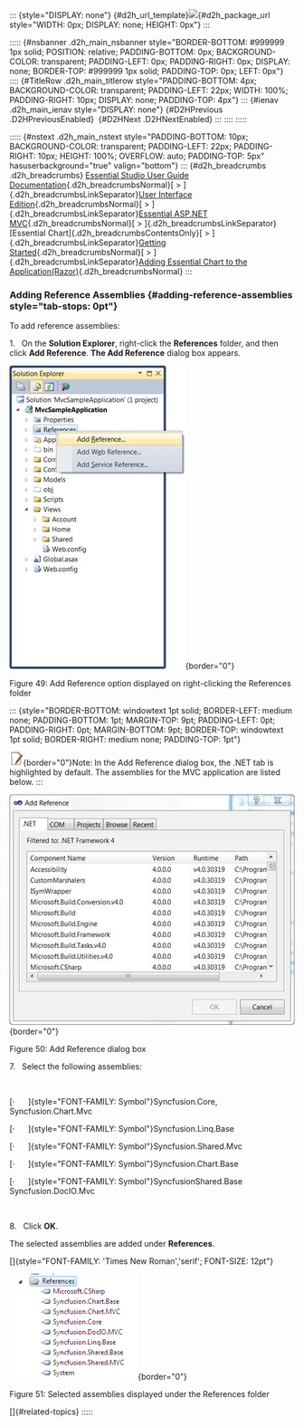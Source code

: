 ::: {style="DISPLAY: none"}
[](ms-xhelp:///?Id=d2h_url_template){#d2h_url_template}![](!package_url!){#d2h_package_url style="WIDTH: 0px; DISPLAY: none; HEIGHT: 0px"}
:::

::::: {#nsbanner .d2h_main_nsbanner style="BORDER-BOTTOM: #999999 1px solid; POSITION: relative; PADDING-BOTTOM: 0px; BACKGROUND-COLOR: transparent; PADDING-LEFT: 0px; PADDING-RIGHT: 0px; DISPLAY: none; BORDER-TOP: #999999 1px solid; PADDING-TOP: 0px; LEFT: 0px"}
:::: {#TitleRow .d2h_main_titlerow style="PADDING-BOTTOM: 4px; BACKGROUND-COLOR: transparent; PADDING-LEFT: 22px; WIDTH: 100%; PADDING-RIGHT: 10px; DISPLAY: none; PADDING-TOP: 4px"}
::: {#ienav .d2h_main_ienav style="DISPLAY: none"}
[](ms-xhelp:///?Id=43b40f7b-74f7-4684-9447-fa4c4c867a5d){#D2HPrevious .D2HPreviousEnabled}  [](ms-xhelp:///?Id=2179afff-5762-4de6-8e13-6dcd103239dc){#D2HNext .D2HNextEnabled}
:::
::::
:::::

::::: {#nstext .d2h_main_nstext style="PADDING-BOTTOM: 10px; BACKGROUND-COLOR: transparent; PADDING-LEFT: 22px; PADDING-RIGHT: 10px; HEIGHT: 100%; OVERFLOW: auto; PADDING-TOP: 5px" hasuserbackground="true" valign="bottom"}
::: {#d2h_breadcrumbs .d2h_breadcrumbs}
[Essential Studio User Guide Documentation](ms-xhelp:///?Id=12457748-09e3-4d74-a240-8e049cedf030){.d2h_breadcrumbsNormal}[ \> ]{.d2h_breadcrumbsLinkSeparator}[User Interface Edition](ms-xhelp:///?Id=c29296b7-531c-413b-a0ec-488ca1f7f669){.d2h_breadcrumbsNormal}[ \> ]{.d2h_breadcrumbsLinkSeparator}[Essential ASP.NET MVC](ms-xhelp:///?Id=4b14e7d1-65c4-4f67-b1aa-2c37709905a5){.d2h_breadcrumbsNormal}[ \> ]{.d2h_breadcrumbsLinkSeparator}[Essential Chart]{.d2h_breadcrumbsContentsOnly}[ \> ]{.d2h_breadcrumbsLinkSeparator}[Getting Started](ms-xhelp:///?Id=30fbb064-4c5c-425c-8c35-28b16d94c58d){.d2h_breadcrumbsNormal}[ \> ]{.d2h_breadcrumbsLinkSeparator}[Adding Essential Chart to the Application(Razor)](ms-xhelp:///?Id=43b40f7b-74f7-4684-9447-fa4c4c867a5d){.d2h_breadcrumbsNormal}
:::

### Adding Reference Assemblies {#adding-reference-assemblies style="tab-stops: 0pt"}

To add reference assemblies:

1.   On the **Solution Explorer**, right-click the **References** folder, and then click **Add Reference**. **The Add Reference** dialog box appears.

![](ImagesExt/image69_44.jpg){border="0"}

Figure 49: Add Reference option displayed on right-clicking the References folder

::: {style="BORDER-BOTTOM: windowtext 1pt solid; BORDER-LEFT: medium none; PADDING-BOTTOM: 1pt; MARGIN-TOP: 9pt; PADDING-LEFT: 0pt; PADDING-RIGHT: 0pt; MARGIN-BOTTOM: 9pt; BORDER-TOP: windowtext 1pt solid; BORDER-RIGHT: medium none; PADDING-TOP: 1pt"}
 

![](ImagesExt/image69_5.jpg){border="0"}Note: In the Add Reference dialog box, the .NET tab is highlighted by default. The assemblies for the MVC application are listed below.
:::

![](ImagesExt/image69_56.jpg){border="0"}

Figure 50: Add Reference dialog box

7.   Select the following assemblies:

 

[·      ]{style="FONT-FAMILY: Symbol"}Syncfusion.Core, Syncfusion.Chart.Mvc

[·      ]{style="FONT-FAMILY: Symbol"}Syncfusion.Linq.Base

[·      ]{style="FONT-FAMILY: Symbol"}Syncfusion.Shared.Mvc

[·      ]{style="FONT-FAMILY: Symbol"}Syncfusion.Chart.Base

[·      ]{style="FONT-FAMILY: Symbol"}SyncfusionShared.Base Syncfusion.DocIO.Mvc

 

8.   Click **OK**.

The selected assemblies are added under **References**.

[]{style="FONT-FAMILY: 'Times New Roman','serif'; FONT-SIZE: 12pt"} 

![](ImagesExt/image69_46.png){border="0"}

Figure 51: Selected assemblies displayed under the References folder

[]{#related-topics}
:::::
